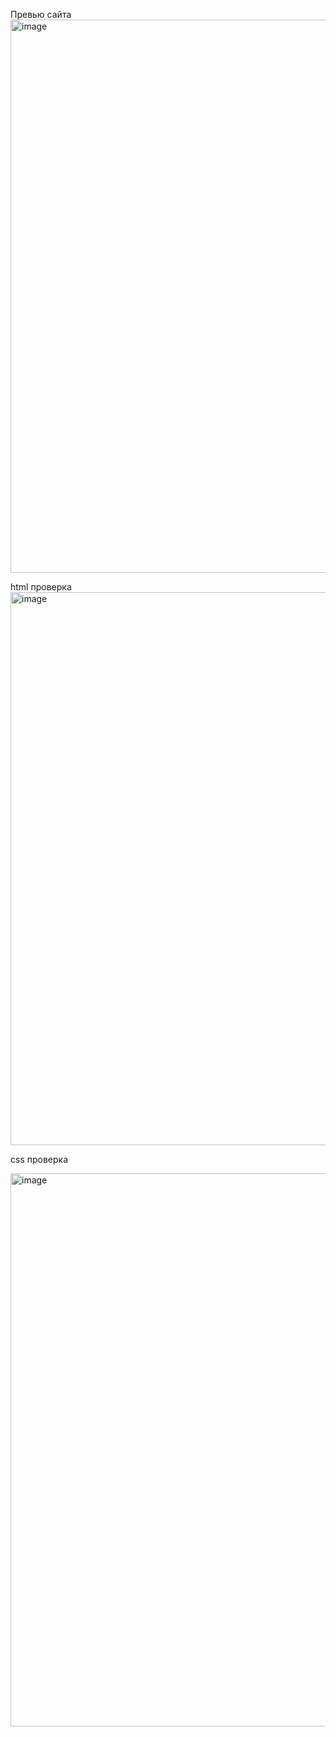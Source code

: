 Превью сайта
<img width="1910" height="885" alt="image" src="https://github.com/user-attachments/assets/ad9dca52-b3b6-4b8f-8ac9-4a1cb7cc2972" />



html проверка
<img width="1910" height="885" alt="image" src="https://github.com/user-attachments/assets/a3797044-fd87-4677-b935-a99597db331d" />



css проверка

<img width="1910" height="885" alt="image" src="https://github.com/user-attachments/assets/b17975c9-d1a6-4655-a8e8-63b48aa936a5" />




